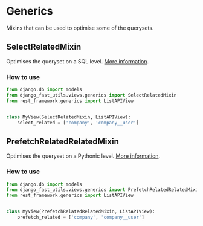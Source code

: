 # Generics

Mixins that can be used to optimise some of the querysets.

## SelectRelatedMixin

Optimises the queryset on a SQL level. [More information](https://docs.djangoproject.com/en/4.0/ref/models/querysets/#select-related).

### How to use

```python
from django.db import models
from django_fast_utils.views.generics import SelectRelatedMixin
from rest_framework.generics import ListAPIView


class MyView(SelectRelatedMixin, ListAPIView):
    select_related = ['company', 'company__user']

```

## PrefetchRelatedRelatedMixin

Optimises the queryset on a Pythonic level. [More information](https://docs.djangoproject.com/en/4.0/ref/models/querysets/#prefetch-related).

### How to use

```python
from django.db import models
from django_fast_utils.views.generics import PrefetchRelatedRelatedMixin
from rest_framework.generics import ListAPIView


class MyView(PrefetchRelatedRelatedMixin, ListAPIView):
    prefetch_related = ['company', 'company__user']

```
